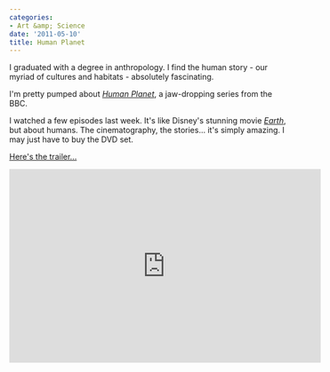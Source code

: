 ```yaml
---
categories:
- Art &amp; Science
date: '2011-05-10'
title: Human Planet
---
```


I graduated with a degree in anthropology. I find the human story - our myriad of cultures and habitats - absolutely fascinating.

I'm pretty pumped about <em><a href="http://www.bbc.co.uk/humanplanet">Human Planet</a></em>, a jaw-dropping series from the BBC.

I watched a few episodes last week. It's like Disney's stunning movie <em><a href="http://disneydvd.disney.go.com/disneynature-earth.html">Earth</a></em>, but about humans. The cinematography, the stories... it's simply amazing. I may just have to buy the DVD set.

<a href="https://www.youtube.com/watch?v=2HiUMlOz4UQ">Here's the trailer...</a>

<p align="center"><iframe width="560" height="349" src="https://www.youtube.com/embed/2HiUMlOz4UQ?rel=0" frameborder="0" allowfullscreen></iframe></p>